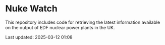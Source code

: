 # Nuke Watch

This repository includes code for retrieving the latest information available on the output of EDF nuclear power plants in the UK.

Last updated: 2025-03-12 01:08